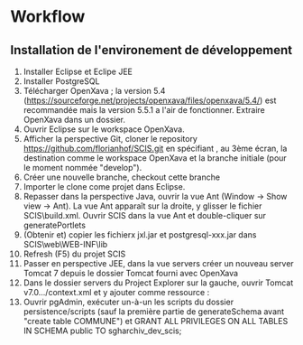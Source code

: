 Workflow
==============
Installation de l'environement de développement
-------------------
1. Installer Eclipse et Eclipe JEE
2. Installer PostgreSQL
2. Télécharger OpenXava ; la version 5.4 (https://sourceforge.net/projects/openxava/files/openxava/5.4/) est recommandée mais la version 5.5.1 a l'air de fonctionner. Extraire OpenXava dans un dossier.
3. Ouvrir Eclipse sur le workspace OpenXava.
4. Afficher la perspective Git, cloner le repository https://github.com/florianhof/SCIS.git en spécifiant , au 3ème écran, la destination comme le workspace OpenXava et la branche initiale (pour le moment nommée "develop").
5. Créer une nouvelle branche, checkout cette branche
6. Importer le clone come projet dans Eclipse.
7. Repasser dans la perspective Java, ouvrir la vue Ant (Window -> Show view -> Ant). La vue Ant apparaît sur la droite, y glisser le fichier SCIS\build.xml. Ouvrir SCIS dans la vue Ant et double-cliquer sur generatePortlets
8. (Obtenir et) copier les fichierx jxl.jar et postgresql-xxx.jar dans SCIS\web\WEB-INF\lib
9. Refresh (F5) du projet SCIS
10. Passer en perspective JEE, dans la vue servers créer un nouveau server Tomcat 7 depuis le dossier Tomcat fourni avec OpenXava
11. Dans le dossier servers du Project Explorer sur la gauche, ouvrir Tomcat v7.0.../context.xml et y ajouter comme ressource :
<Resource 
          name="jdbc/SCISDS" 
          auth="Container" 
          type="javax.sql.DataSource"
          driverClassName="org.postgresql.Driver"
          org.hibernate.dialect="org.hibernate.dialect.PostgreSQLDialect"
          maxActive="20" maxIdle="5" maxWait="10000"
          url="jdbc:postgresql://localhost/sgharchiv"
          username="sgharchiv_dev_scis" password="Merci5mitmachen" 
    />
12. Ouvrir pgAdmin, exécuter un-à-un les scripts du dossier persistence/scripts (sauf la première partie de generateSchema avant "create table COMMUNE") et 
GRANT ALL PRIVILEGES ON ALL TABLES IN SCHEMA public TO sgharchiv_dev_scis;
